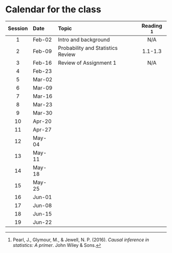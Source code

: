 # Calendar for the class

| Session |Date | Topic | Reading [^1] |
|:-------:|:----|:------|:-----------:|
|1 |Feb-02| Intro and background | N/A |
|2 |Feb-09| Probability and Statistics Review | 1.1-1.3 ||
|3 |Feb-16| Review of Assignment 1  | N/A |
|4 |Feb-23|  |  |
|5 |Mar-02|  |  |
|6 |Mar-09|  |  |
|7 |Mar-16|  |  |
|8 |Mar-23|  |  |
|9 |Mar-30|  |  |
|10|Apr-20|  |  |
|11|Apr-27|  |  | 
|12|May-04|  |  |
|13|May-11|  |  |
|14|May-18|  |  |
|15|May-25|  |  |
|16|Jun-01|  |  |
|17|Jun-08|  |  | 
|18|Jun-15|  |  |
|19|Jun-22|  |  |

[^1]: Pearl, J., Glymour, M., & Jewell, N. P. (2016). _Causal inference in statistics: A primer_. John Wiley & Sons.